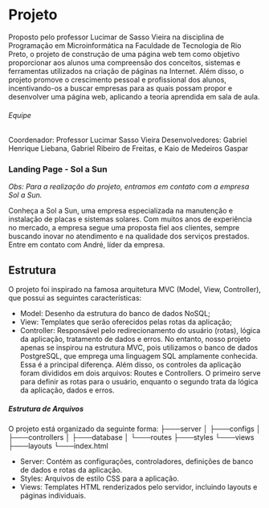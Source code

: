 # Projeto
Proposto pelo professor Lucimar de Sasso Vieira na disciplina de Programação em Microinformática na Faculdade de Tecnologia de Rio Preto, o projeto de construção de uma página web tem como objetivo proporcionar aos alunos uma compreensão dos conceitos, sistemas e ferramentas utilizados na criação de páginas na Internet. Além disso, o projeto promove o crescimento pessoal e profissional dos alunos, incentivando-os a buscar empresas para as quais possam propor e desenvolver uma página web, aplicando a teoria aprendida em sala de aula.

###### Equipe
Coordenador: Professor Lucimar Sasso Vieira
Desenvolvedores: Gabriel Henrique Liebana, Gabriel Ribeiro de Freitas, e Kaio de Medeiros Gaspar

### Landing Page - Sol a Sun
_Obs: Para a realização do projeto, entramos em contato com a empresa Sol a Sun._

Conheça a Sol a Sun, uma empresa especializada na manutenção e instalação de placas e sistemas solares. Com muitos anos de experiência no mercado, a empresa segue uma proposta fiel aos clientes, sempre buscando inovar no atendimento e na qualidade dos serviços prestados. Entre em contato com André, líder da empresa.

## Estrutura
O projeto foi inspirado na famosa arquitetura MVC (Model, View, Controller), que possui as seguintes características:

+ Model: Desenho da estrutura do banco de dados NoSQL;
+ View: Templates que serão oferecidos pelas rotas da aplicação;
+ Controller: Responsável pelo redirecionamento do usuário (rotas), lógica da aplicação, tratamento de dados e erros.
No entanto, nosso projeto apenas se inspirou na estrutura MVC, pois utilizamos o banco de dados PostgreSQL, que emprega uma linguagem SQL amplamente conhecida. Essa é a principal diferença. Além disso, os controles da aplicação foram divididos em dois arquivos: Routes e Controllers. O primeiro serve para definir as rotas para o usuário, enquanto o segundo trata da lógica da aplicação, dados e erros.

##### Estrutura de Arquivos
O projeto está organizado da seguinte forma:
├───server
│   ├───configs
│   ├───controllers
│   ├───database
│   └───routes
├───styles
└───views
    ├───layouts
    └───index.html

+ Server: Contém as configurações, controladores, definições de banco de dados e rotas da aplicação.
+ Styles: Arquivos de estilo CSS para a aplicação.
+ Views: Templates HTML renderizados pelo servidor, incluindo layouts e páginas individuais.

